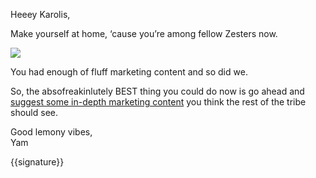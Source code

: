 Heeey Karolis,

Make yourself at home, ‘cause you’re among fellow Zesters now.

![](https://s3-eu-west-1.amazonaws.com/zest-app/assets.notifications/welcome-email/welcome_email_200.gif)

You had enough of fluff marketing content and so did we.

So, the absofreakinlutely BEST thing you could do now is go ahead and
[suggest some in-depth marketing
content](http://zest.is/contribute-content) you think the rest of the
tribe should see.

Good lemony vibes, \
 Yam

{{signature}}
